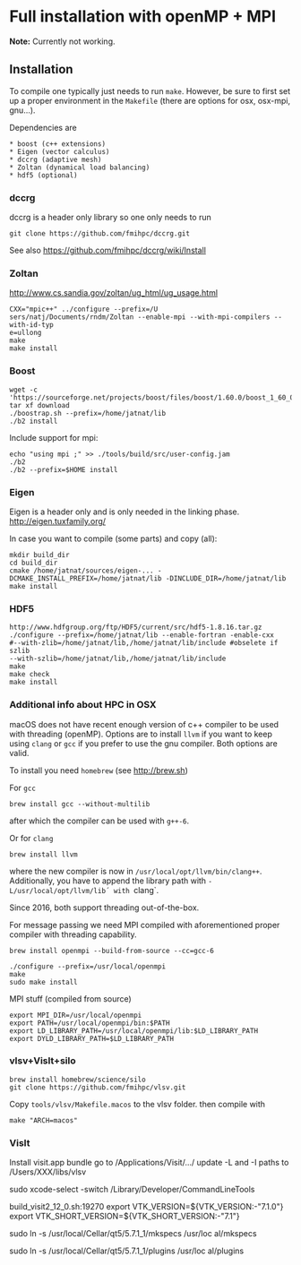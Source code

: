 # Full installation with openMP + MPI

**Note:** Currently not working.



## Installation

To compile one typically just needs to run `make`. However, be sure to first set up a proper environment in the `Makefile` (there are options for osx, osx-mpi, gnu...).

Dependencies are 

    * boost (c++ extensions)
    * Eigen (vector calculus)
    * dccrg (adaptive mesh)
    * Zoltan (dynamical load balancing)
    * hdf5 (optional)


### dccrg
dccrg is a header only library so one only needs to run

```
git clone https://github.com/fmihpc/dccrg.git
```

See also https://github.com/fmihpc/dccrg/wiki/Install


### Zoltan
http://www.cs.sandia.gov/zoltan/ug_html/ug_usage.html

```
CXX="mpic++" ../configure --prefix=/U
sers/natj/Documents/rndm/Zoltan --enable-mpi --with-mpi-compilers --with-id-typ
e=ullong
make
make install
``` 

### Boost


```
wget -c 'https://sourceforge.net/projects/boost/files/boost/1.60.0/boost_1_60_0.zip/download'
tar xf download
./boostrap.sh --prefix=/home/jatnat/lib
./b2 install
```

Include support for mpi:

```
echo "using mpi ;" >> ./tools/build/src/user-config.jam
./b2
./b2 --prefix=$HOME install
```

### Eigen 
Eigen is a header only and is only needed in the linking phase.
http://eigen.tuxfamily.org/

In case you want to compile (some parts) and copy (all):

```
mkdir build_dir
cd build_dir
cmake /home/jatnat/sources/eigen-... -DCMAKE_INSTALL_PREFIX=/home/jatnat/lib -DINCLUDE_DIR=/home/jatnat/lib
make install
```


### HDF5

```
http://www.hdfgroup.org/ftp/HDF5/current/src/hdf5-1.8.16.tar.gz
./configure --prefix=/home/jatnat/lib --enable-fortran -enable-cxx
#--with-zlib=/home/jatnat/lib,/home/jatnat/lib/include #obselete if szlib
--with-szlib=/home/jatnat/lib,/home/jatnat/lib/include
make
make check
make install
```

### Additional info about HPC in OSX
macOS does not have recent enough version of c++ compiler to be used with threading (openMP).
Options are to install `llvm` if you want to keep using `clang` or `gcc` if you prefer to use the gnu compiler.
Both options are valid.

To install you need `homebrew` (see http://brew.sh)

For `gcc`
```
brew install gcc --without-multilib
```
after which the compiler can be used with `g++-6`.

Or for `clang`
```
brew install llvm
```
where the new compiler is now in `/usr/local/opt/llvm/bin/clang++`.
Additionally, you have to append the library path with `-L/usr/local/opt/llvm/lib´ with `clang`.

Since 2016, both support threading out-of-the-box.

For message passing we need MPI compiled with aforementioned proper compiler with threading capability.
```
brew install openmpi --build-from-source --cc=gcc-6
```



```
./configure --prefix=/usr/local/openmpi
make
sudo make install
```

MPI stuff (compiled from source)
```
export MPI_DIR=/usr/local/openmpi
export PATH=/usr/local/openmpi/bin:$PATH
export LD_LIBRARY_PATH=/usr/local/openmpi/lib:$LD_LIBRARY_PATH
export DYLD_LIBRARY_PATH=$LD_LIBRARY_PATH
```




### vlsv+VisIt+silo
```
brew install homebrew/science/silo
git clone https://github.com/fmihpc/vlsv.git
```
Copy `tools/vlsv/Makefile.macos` to the vlsv folder.
then compile with
```
make "ARCH=macos"
```

### VisIt
Install visit.app bundle
go to /Applications/Visit/.../
update -L and -I paths to /Users/XXX/libs/vlsv



sudo xcode-select -switch /Library/Developer/CommandLineTools

build_visit2_12_0.sh:19270
    export VTK_VERSION=${VTK_VERSION:-"7.1.0"}
    export VTK_SHORT_VERSION=${VTK_SHORT_VERSION:-"7.1"}

sudo ln -s /usr/local/Cellar/qt5/5.7.1_1/mkspecs /usr/loc
al/mkspecs

sudo ln -s /usr/local/Cellar/qt5/5.7.1_1/plugins /usr/loc
al/plugins



